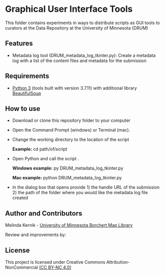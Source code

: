 # Graphical User Interface Tools
This folder contains experiments in ways to distribute scripts as GUI tools to curators at the Data Repository at the University of Minnesota (DRUM)

## Features 
* Metadata log tool (DRUM_metadata_log_tkinter.py): Create a metadata log with a list of the content files and metadata for the submission 

## Requirements

* [Python 3](https://www.python.org/) (tools built with version 3.7.11) with additional library [BeautifulSoup](https://www.crummy.com/software/BeautifulSoup/bs4/doc/)

## How to use
* Download or clone this repository folder to your computer
* Open the Command Prompt (windows) or Terminal (mac).
* Change the working directory to the location of the script

  **Example:** cd path/of/script

* Open Python and call the script .

  **Windows example:** py DRUM_metadata_log_tkinter.py

  **Mac example:** python DRUM_metadata_log_tkinter.py

* In the dialog box that opens provide 1) the handle URL of the submission  2) the path of the folder where you would like the metadata log file created

## Author and Contributors

Melinda Kernik - [University of Minnesota Borchert Map Library](https://www.lib.umn.edu/about/staff/melinda-kernik)

Review and improvements by:

## License

This project is licensed under Creative Commons Attribution-NonCommercial [(CC BY-NC 4.0)](https://creativecommons.org/licenses/by-nc/4.0/)

